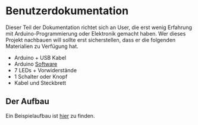 # Benutzerdokumentation

Dieser Teil der Dokumentation richtet sich an User, die erst wenig Erfahrung mit Arduino-Programmierung oder Elektronik gemacht haben.
Wer dieses Projekt nachbauen will sollte erst sicherstellen, dass er die folgenden Materialien zu Verfügung hat.
- Arduino + USB Kabel
- Arduino [Software](https://www.arduino.cc/en/Main/Software)
- 7 LEDs + Vorwiderstände
- 1 Schalter oder Knopf
- Kabel und Steckbrett

## Der Aufbau

Ein Beispielaufbau ist [hier](Anschlussbeispiel.PNG) zu finden.